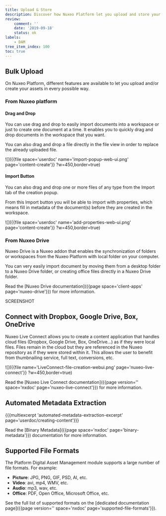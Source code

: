 ```yaml
---
title: Upload & Store
description: Discover how Nuxeo Platform let you upload and store your digital assets.
review:
    comment: ''
    date: '2019-09-18'
    status: ok
labels:
    - DAM
tree_item_index: 100
toc: true
---
```


## Bulk Upload

On Nuxeo Platform, different features are available to let you upload and/or create your assets in every possible way.

### From Nuxeo platform

#### Drag and Drop

You can use drag and drop to easily import documents into a workspace or just to create one document at a time. It enables you to quickly drag and drop documents in the workspace that you want.

You can also drag and drop a file directly in the file view in order to replace the already uploaded file.

![]({{file space='userdoc' name='import-popup-web-ui.png' page='content-create'}} ?w=450,border=true)

#### Import Button

You can also drag and drop one or more files of any type from the Import tab of the creation popup.

From this Import button you will be able to import with properties, which means fill in metadata of the document(s) before they are created in the workspace.

![]({{file space='userdoc' name='add-properties-web-ui.png' page='content-create'}} ?w=450,border=true)

### From Nuxeo Drive

Nuxeo Drive is a Nuxeo addon that enables the synchronization of folders or workspaces from the Nuxeo Platform with local folder on your computer.

You can very easily import document by moving them from a desktop folder to a Nuxeo Drive folder, or creating office files directly in a Nuxeo Drive folder.

Read the [Nuxeo Drive documentation]({{page space='client-apps' page='nuxeo-drive'}}) for more information.

SCREENSHOT

## Connect with Dropbox, Google Drive, Box, OneDrive

Nuxeo Live Connect allows you to create a content application that handles cloud files (Dropbox, Google Drive, Box, OneDrive...) as if they were local files. Files remain in the cloud but they are referenced in the Nuxeo repository as if they were stored within it. This allows the user to benefit from thumbnailing service, full text, conversions, etc.

![]({{file name='LiveConnect-file-creation-webui.png' page='nuxeo-live-connect'}} ?w=450,border=true)

Read the [Nuxeo Live Connect documentation]({{page version='' space='nxdoc' page='nuxeo-live-connect'}}) for more information.

## Automated Metadata Extraction

{{{multiexcerpt 'automated-metadata-extraction-excerpt' page='userdoc/creating-content'}}}

Read the [Binary Metadata]({{page space='nxdoc' page='binary-metadata'}}) documentation for more information.

## Supported File Formats

The Platform Digital Asset Management module supports a large number of file formats. For example:

- **Picture**: JPG, PNG, GIF, PSD, AI, etc.
- **Video**: avi, mp4, WMV, etc.
- **Audio**: mp3, wav, etc.
- **Office**: PDF, Open Office, Microsoft Office, etc.

See the full list of supported formats on the [dedicated documentation page]({{page version='' space='nxdoc' page='supported-file-formats'}}).
